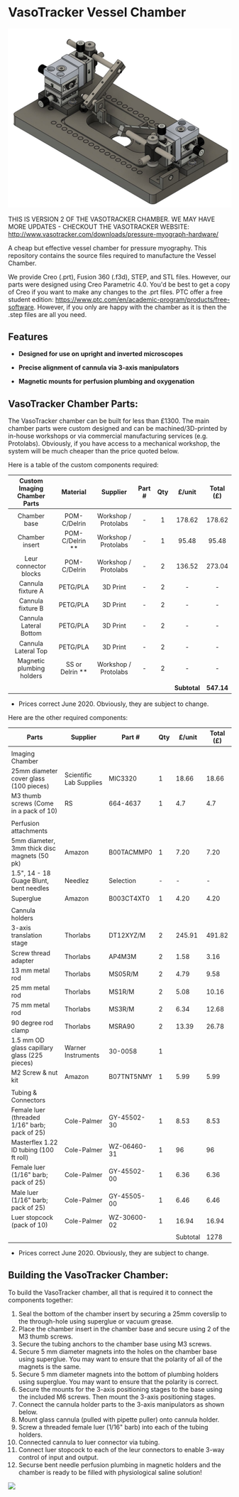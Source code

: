 VasoTracker Vessel Chamber
======
<img src="https://github.com/VasoTracker/VasoTracker/blob/master/VasoTracker_Vessel_Chamber/Images/vasotracker_rev2_v2.jpg">

THIS IS VERSION 2 OF THE  VASOTRACKER CHAMBER. WE MAY HAVE MORE UPDATES - CHECKOUT THE VASOTRACKER WEBSITE:
http://www.vasotracker.com/downloads/pressure-myograph-hardware/

A cheap but effective vessel chamber for pressure myography. This repository contains the source files required to manufacture the Vessel Chamber.

We provide Creo (.prt), Fusion 360 (.f3d), STEP, and STL files. However, our parts were designed using Creo Parametric 4.0.  You'd be best to get a copy of Creo if you want to make any changes to the .prt files. PTC offer a free student edition: https://www.ptc.com/en/academic-program/products/free-software. However, if you only are happy with the chamber as it is then the .step files are all you need.

## Features

* **Designed for use on upright and inverted microscopes**

* **Precise alignment of cannula via 3-axis manipulators**

* **Magnetic mounts for perfusion plumbing and oxygenation**


## VasoTracker Chamber Parts:

The VasoTracker chamber can be built for less than £1300. The main chamber parts were custom designed and can be machined/3D-printed by in-house workshops or via commercial manufacturing services (e.g. Protolabs). Obviously, if you have access to a mechanical workshop, the system will be much cheaper than the price quoted below.

Here is a table of the custom components required:

  **Custom Imaging Chamber Parts**| **Material** |**Supplier**|**Part #**|**Qty**|**£/unit**|**Total (£)**
  :-----:|:-----:|:-----:|:-----:|:-----:|:-----:|:-----:
  ||||||
  Chamber base | POM-C/Delrin | Workshop / Protolabs | - | 1 |178.62|178.62
  Chamber insert | POM-C/Delrin ** | Workshop / Protolabs | - | 1 |95.48|95.48
  Leur connector blocks | POM-C/Delrin | Workshop / Protolabs | - | 2 |136.52|273.04
  Cannula fixture A | PETG/PLA | 3D Print | - | 2 | - | -
  Cannula fixture B | PETG/PLA | 3D Print | - | 2 | - | -
  Cannula Lateral Bottom | PETG/PLA | 3D Print | - | 2 | - | -
  Cannula Lateral Top | PETG/PLA | 3D Print | - | 2 | - | -
  Magnetic plumbing holders | SS or Delrin ** | Workshop / Protolabs | - | 2 | - | -
   ||||||
   | | | | | |**Subtotal**|**547.14**

* Prices correct June 2020. Obviously, they are subject to change.



Here are the other required components:

| Parts                                          | Supplier                | Part #      | Qty | £/unit   | Total (£) |
|------------------------------------------------|-------------------------|-------------|-----|----------|-----------|
|                                                |                         |             |     |          |           |
| Imaging Chamber                                |                         |             |     |          |           |
| 25mm diameter cover glass (100   pieces)       | Scientific Lab Supplies | MIC3320     | 1   | 18.66    | 18.66     |
| M3 thumb screws (Come in a   pack of 10)       | RS                      | 664-4637    | 1   | 4.7      | 4.7       |
|                                                |                         |             |     |          |           |
| Perfusion attachments                          |                         |             |     |          |           |
| 5mm diameter, 3mm thick disc magnets (50 pk)   | Amazon                  | B00TACMMP0  | 1   | 7.20     | 7.20      |
| 1.5", 14 - 18 Guage Blunt, bent needles        | Needlez                 | Selection   | -   | -        | -         |
| Superglue                                      | Amazon                  | B003CT4XT0  | 1   | 4.20     | 4.20      |
|                                                |                         |             |     |          |           |
| Cannula holders                                |                         |             |     |          |           |
| 3-axis translation stage                       | Thorlabs                | DT12XYZ/M   | 2   | 245.91   | 491.82    |
| Screw thread adapter                           | Thorlabs                | AP4M3M      | 2   | 1.58     | 3.16      |
| 13 mm metal rod                                | Thorlabs                | MS05R/M     | 2   | 4.79     | 9.58      |
| 25 mm metal rod                                | Thorlabs                | MS1R/M      | 2   | 5.08     | 10.16     |
| 75 mm metal rod                                | Thorlabs                | MS3R/M      | 2   | 6.34     | 12.68     |
| 90 degree rod clamp                            | Thorlabs                | MSRA90      | 2   | 13.39    | 26.78     |
| 1.5 mm OD glass capillary glass (225 pieces)   | Warner Instruments      | 30-0058     | 1   |          |           |
| M2 Screw & nut kit                             | Amazon                  | B07TNT5NMY  | 1   | 5.99     | 5.99      |
|                                                |                         |             |     |          |           |
| Tubing & Connectors                            |                         |             |     |          |           |
| Female luer  (threaded 1/16" barb; pack of 25) | Cole-Palmer             | GY-45502-30 | 1   | 8.53     | 8.53      |
| Masterflex 1.22 ID tubing (100   ft roll)      | Cole-Palmer             | WZ-06460-31 | 1   | 96       | 96        |
| Female luer (1/16" barb;   pack of 25)         | Cole-Palmer             | GY-45502-00 | 1   | 6.36     | 6.36      |
| Male luer (1/16" barb;   pack of 25)           | Cole-Palmer             | GY-45505-00 | 1   | 6.46     | 6.46      |
| Luer stopcock (pack of 10)                     | Cole-Palmer             | WZ-30600-02 | 1   | 16.94    | 16.94     |
|                                                |                         |             |     |          |           |
|                                                |                         |             |     | Subtotal | 1278      |

* Prices correct June 2020. Obviously, they are subject to change.

## Building the VasoTracker Chamber:

 To build the VasoTracker chamber, all that is required it to connect the components together:

 1.	Seal the bottom of the chamber insert by securing a 25mm coverslip to the through-hole using superglue or vacuum grease.
 2.	Place the chamber insert in the chamber base and secure using 2 of the M3 thumb screws.
 3.	Secure the tubing anchors to the chamber base using M3 screws.
 4.	Secure 5 mm diameter magnets into the holes on the chamber base using superglue. You may want to ensure that the polarity of all of the magnets is the same.
 5.	Secure 5 mm diameter magnets into the bottom of plumbing holders using superglue. You may want to ensure that the polarity is correct.
 5.	Secure the mounts for the 3-axis positioning stages to the base using the included M6 screws. Then mount the 3-axis positioning stages.
 6. Connect the cannula holder parts to the 3-axis manipulators as shown below.
 7.	Mount glass cannula (pulled with pipette puller) onto cannula holder.
 8. Screw a threaded female luer (1/16" barb) into each of the tubing holders.
 9. Connected cannula to luer connector via tubing.
 10. Connect luer stopcock to each of the leur connectors to enable 3-way control of input and output.
 11. Securse bent needle perfusion plumbing in magnetic holders and the chamber is ready to be filled with physiological saline solution!

 <img src="https://github.com/kaelome/VasoTracker/blob/master/VasoTracker_Vessel_Chamber/Images/Cannula_Holder.jpg">
